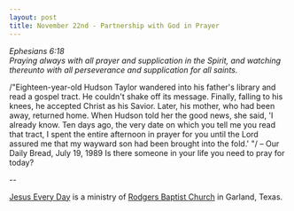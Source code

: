 ```yaml
---
layout: post
title: November 22nd - Partnership with God in Prayer
---
```


_Ephesians 6:18  
Praying always with all prayer and supplication in the Spirit, and
watching thereunto with all perseverance and supplication for all
saints._

/"Eighteen-year-old Hudson Taylor wandered into his father's
library and read a gospel tract. He couldn't shake off its message.
Finally, falling to his knees, he accepted Christ as his Savior.
Later, his mother, who had been away, returned home. When Hudson told
her the good news, she said, 'I already know. Ten days ago, the very
date on which you tell me you read that tract, I spent the entire
afternoon in prayer for you until the Lord assured me that my wayward
son had been brought into the fold.' "/ &ndash; Our Daily Bread, July
19, 1989
Is there someone in your life you need to pray for today?

 --

<a href=http://jesuseveryday.net>Jesus Every Day</a> is a ministry of <a href=http://rodgersbaptist.net>Rodgers Baptist Church</a> in Garland, Texas.
